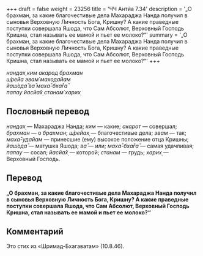 +++
draft = false
weight = 23256
title = 'ЧЧ Антйа 7.34'
description = '„О брахман, за какие благочестивые дела Махараджа Нанда получил в сыновья Верховную Личность Бога, Кришну? А какие праведные поступки совершала Яшода, что Сам Абсолют, Верховный Господь Кришна, стал называть ее мамой и пьет ее молоко?“'
summary = '„О брахман, за какие благочестивые дела Махараджа Нанда получил в сыновья Верховную Личность Бога, Кришну? А какие праведные поступки совершала Яшода, что Сам Абсолют, Верховный Господь Кришна, стал называть ее мамой и пьет ее молоко?“'
+++

_нандах̣ ким акарод брахман  
ш́рейа эвам̇ маходайам  
йаш́ода̄ ва̄ маха̄-бха̄га̄  
папау йасйа̄х̣ станам̇ харих̣_

## Пословный перевод

_нандах̣_ — Махараджа Нанда; _ким_ — какие; _акарот_ — совершал; _брахман_ — о _брахман_; _ш́рейах̣_ — благочестивые дела; _эвам_ — так; _маха̄_\-_удайам_ — принесшие (ему) высокое положение отца Кришны; _йаш́ода̄_ — матушка Яшода; _ва̄_ — или; _маха̄_\-_бха̄га̄_ — самая удачливая; _папау_ — сосал; _йасйа̄х̣_ — которой; _станам_ — грудь; _харих̣_ — Верховный Господь.

## Перевод

**„О брахман, за какие благочестивые дела Махараджа Нанда получил в сыновья Верховную Личность Бога, Кришну? А какие праведные поступки совершала Яшода, что Сам Абсолют, Верховный Господь Кришна, стал называть ее мамой и пьет ее молоко?“**

## Комментарий

Это стих из «Шримад-Бхагаватам» (10.8.46).
